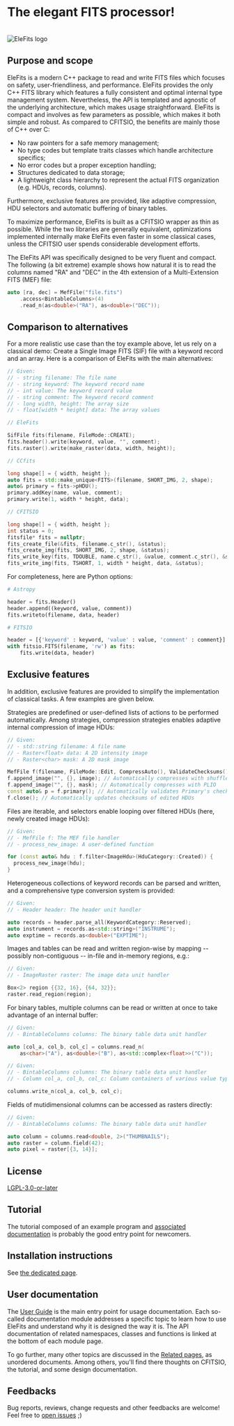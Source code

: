 # The elegant FITS processor!

<br/>![EleFits logo](doc/diagrams/out/elefits_square.svg)

## Purpose and scope

EleFits is a modern C++ package to read and write FITS files which focuses on safety, user-friendliness, and performance.
EleFits provides the only C++ FITS library which features a fully consistent and optimal internal type management system.
Nevertheless, the API is templated and agnostic of the underlying architecture, which makes usage straightforward.
EleFits is compact and involves as few parameters as possible, which makes it both simple and robust.
As compared to CFITSIO, the benefits are mainly those of C++ over C:

* No raw pointers for a safe memory management;
* No type codes but template traits classes which handle architecture specifics;
* No error codes but a proper exception handling;
* Structures dedicated to data storage;
* A lightweight class hierarchy to represent the actual FITS organization (e.g. HDUs, records, columns).

Furthermore, exclusive features are provided, like adaptive compression, HDU selectors and automatic buffering of binary tables.

To maximize performance, EleFits is built as a CFITSIO wrapper as thin as possible.
While the two libraries are generally equivalent, optimizations implemented internally make EleFits even faster in some classical cases, unless the CFITSIO user spends considerable development efforts.

The EleFits API was specifically designed to be very fluent and compact.
The following (a bit extreme) example shows how natural it is
to read the columns named "RA" and "DEC" in the 4th extension of a Multi-Extension FITS (MEF) file:

```cpp
auto [ra, dec] = MefFile("file.fits")
    .access<BintableColumns>(4)
    .read_n(as<double>("RA"), as<double>("DEC"));
```

## Comparison to alternatives

For a more realistic use case than the toy example above, let us rely on a classical demo:
Create a Single Image FITS (SIF) file with a keyword record and an array.
Here is a comparison of EleFits with the main alternatives:

```cpp
// Given:
// - string filename: The file name
// - string keyword: The keyword record name
// - int value: The keyword record value
// - string comment: The keyword record comment
// - long width, height: The array size
// - float[width * height] data: The array values

// EleFits

SifFile fits(filename, FileMode::CREATE);
fits.header().write(keyword, value, "", comment);
fits.raster().write(make_raster(data, width, height));

// CCfits

long shape[] = { width, height };
auto fits = std::make_unique<FITS>(filename, SHORT_IMG, 2, shape);
auto& primary = fits->pHDU();
primary.addKey(name, value, comment);
primary.write(1, width * height, data);

// CFITSIO

long shape[] = { width, height };
int status = 0;
fitsfile* fits = nullptr;
fits_create_file(&fits, filename.c_str(), &status);
fits_create_img(fits, SHORT_IMG, 2, shape, &status);
fits_write_key(fits, TDOUBLE, name.c_str(), &value, comment.c_str(), &status);
fits_write_img(fits, TSHORT, 1, width * height, data, &status);
```

For completeness, here are Python options:

```py
# Astropy

header = fits.Header()
header.append((keyword, value, comment))
fits.writeto(filename, data, header)

# FITSIO

header = [{'keyword' : keyword, 'value' : value, 'comment' : comment}]
with fitsio.FITS(filename, 'rw') as fits:
    fits.write(data, header)
```

## Exclusive features

In addition, exclusive features are provided to simplify the implementation of classical tasks.
A few examples are given below.

Strategies are predefined or user-defined lists of actions to be performed automatically.
Among strategies, compression strategies enables adaptive internal compression of image HDUs:

```cpp
// Given:
// - std::string filename: A file name
// - Raster<float> data: A 2D intensity image
// - Raster<char> mask: A 2D mask image

MefFile f(filename, FileMode::Edit, CompressAuto(), ValidateChecksums());
f.append_image("", {}, image); // Automatically compresses with shuffled GZIP
f.append_image("", {}, mask); // Automatically compresses with PLIO
const auto& p = f.primary(); // Automatically validates Primary's checksums, if any
f.close(); // Automatically updates checksums of edited HDUs
```

Files are iterable, and selectors enable looping over filtered HDUs
(here, newly created image HDUs):

```cpp
// Given:
// - MefFile f: The MEF file handler
// - process_new_image: A user-defined function

for (const auto& hdu : f.filter<ImageHdu>(HduCategory::Created)) {
  process_new_image(hdu);
}
```

Heterogeneous collections of keyword records can be parsed and written,
and a comprehensive type conversion system is provided:

```cpp
// Given:
// - Header header: The header unit handler

auto records = header.parse_all(KeywordCategory::Reserved);
auto instrument = records.as<std::string>("INSTRUME");
auto exptime = records.as<double>("EXPTIME");
```

Images and tables can be read and written region-wise
by mapping -- possibly non-contiguous -- in-file and in-memory regions, e.g.:

```cpp
// Given:
// - ImageRaster raster: The image data unit handler

Box<2> region {{32, 16}, {64, 32}};
raster.read_region(region);
```

For binary tables, multiple columns can be read or written at once
to take advantage of an internal buffer:

```cpp
// Given:
// - BintableColumns columns: The binary table data unit handler

auto [col_a, col_b, col_c] = columns.read_n(
    as<char>("A"), as<double>("B"), as<std::complex<float>>("C"));
```

```cpp
// Given:
// - BintableColumns columns: The binary table data unit handler
// - Column col_a, col_b, col_c: Column containers of various value types

columns.write_n(col_a, col_b, col_c);
```

Fields of mutidimensional columns can be accessed as rasters directly:

```cpp
// Given:
// - BintableColumns columns: The binary table data unit handler

auto column = columns.read<double, 2>("THUMBNAILS");
auto raster = column.field(42);
auto pixel = raster[{3, 14}];
```

## License

[LGPL-3.0-or-later](LICENSE.md)

## Tutorial

The tutorial composed of an example program and [associated documentation](https://cnes.github.io/EleFits/5.3.1/tuto.html) is probably the good entry point for newcomers.

## Installation instructions

See [the dedicated page](INSTALL.md).

## User documentation

The [User Guide](https://cnes.github.io/EleFits/5.3.1/modules.html) is the main entry point for usage documentation.
Each so-called documentation module addresses a specific topic to learn how to use EleFits and understand why it is designed the way it is.
The API documentation of related namespaces, classes and functions is linked at the bottom of each module page.

To go further, many other topics are discussed in the [Related pages](https://cnes.github.io/EleFits/5.3.1/pages.html), as unordered documents.
Among others, you'll find there thoughts on CFITSIO, the tutorial, and some design documentation. 

## Feedbacks

Bug reports, reviews, change requests and other feedbacks are welcome!
Feel free to [open issues](https://github.com/CNES/EleFits/issues/new/choose) ;)

